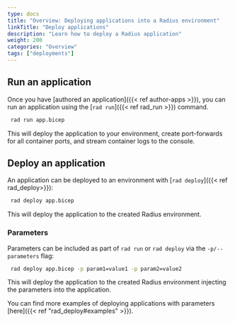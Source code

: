 ```yaml
---
type: docs
title: "Overview: Deploying applications into a Radius environment"
linkTitle: "Deploy applications"
description: "Learn how to deploy a Radius application"
weight: 200
categories: "Overview"
tags: ["deployments"]
---
```


## Run an application

Once you have [authored an application]({{< ref author-apps >}}), you can run an application using the [`rad run`]({{< ref rad_run >}}) command.

```bash
 rad run app.bicep
 ```

This will deploy the application to your environment, create port-forwards for all container ports, and stream container logs to the console.

## Deploy an application

An application can be deployed to an environment with [`rad deploy`]({{< ref rad_deploy>}}):

```bash
 rad deploy app.bicep
 ```
 This will deploy the application to the created Radius environment.

### Parameters

Parameters can be included as part of `rad run` or `rad deploy` via the `-p/--parameters` flag:

```bash
 rad deploy app.bicep -p param1=value1 -p param2=value2
 ```

 This will deploy the application to the created Radius environment injecting the parameters into the application.

 You can find more examples of deploying applications with parameters [here]({{< ref "rad_deploy#examples" >}}).
 

